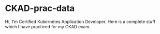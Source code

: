 # CKAD-prac-data
Hi, I'm Certified Kubernetes Application Developer.
Here is a complete stuff which I have practiced for my CKAD exam.




